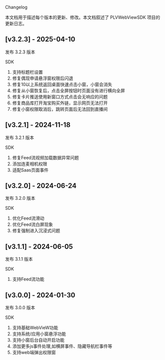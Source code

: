 Changelog

本文档用于描述每个版本的更新、修改。本文档叙述了 PLVWebViewSDK 项目的更新日志。
## [v3.2.3] - 2025-04-10

发布 3.2.3 版本

SDK
1. 支持标题栏设置
2. 修复偶现申请悬浮窗权限后闪退
3. 修复10以上系统返回桌面快速点击小窗，小窗会消失
4. 修复从小窗恢复后，点击全屏按钮时页面没有进行横向全屏
5. 修复卡片推送使用新窗口方式点击会无响应的问题
6. 修复商品库打开淘宝购买外链，显示网页无法打开
7. 修复小窗权限取消后，跳转页面后无法回到直播间

## [v3.2.1] - 2024-11-18

发布 3.2.1 版本

SDK
1. 修复Feed流视频加载数据异常问题
2. 添加连麦相机权限
3. 适配Saas页面事件

## [v3.2.0] - 2024-06-24

发布 3.2.0 版本

SDK
1. 优化Feed流滑动
2. 优化Feed流白屏现象
3. 修复强制进入沉浸式问题

## [v3.1.1] - 2024-06-05

发布 3.1.1 版本

SDK
1. 支持Feed流功能

## [v3.0.0] - 2024-01-30

发布 3.0.0 版本

SDK
1. 支持基础WebVieW功能
2. 支持系统/应用小窗悬浮功能
3. 支持小窗后台自动开启功能
4. 添加更多js事件处理,如横屏事件、隐藏导航栏事件等
5. 支持web端弹出权限窗
